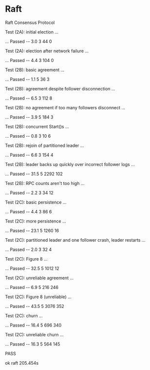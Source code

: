 # Raft
Raft Consensus Protocol

Test (2A): initial election ...

  ... Passed --   3.0  3   44    0
	
Test (2A): election after network failure ...

  ... Passed --   4.4  3  104    0
	
Test (2B): basic agreement ...

  ... Passed --   1.1  5   36    3
	
Test (2B): agreement despite follower disconnection ...

  ... Passed --   6.5  3  112    8
	
Test (2B): no agreement if too many followers disconnect ...

  ... Passed --   3.9  5  184    3
	
Test (2B): concurrent Start()s ...

  ... Passed --   0.8  3   10    6
	
Test (2B): rejoin of partitioned leader ...

  ... Passed --   6.6  3  154    4
	
Test (2B): leader backs up quickly over incorrect follower logs ...

  ... Passed --  31.5  5 2292  102
	
Test (2B): RPC counts aren't too high ...

  ... Passed --   2.2  3   34   12
	
Test (2C): basic persistence ...

  ... Passed --   4.4  3   86    6
	
Test (2C): more persistence ...

  ... Passed --  23.1  5 1260   16
	
Test (2C): partitioned leader and one follower crash, leader restarts ...

  ... Passed --   2.0  3   32    4
	
Test (2C): Figure 8 ...

  ... Passed --  32.5  5 1012   12
	
Test (2C): unreliable agreement ...

  ... Passed --   6.9  5  216  246
	
Test (2C): Figure 8 (unreliable) ...

  ... Passed --  43.5  5 3076  352
	
Test (2C): churn ...

  ... Passed --  16.4  5  696  340
	
Test (2C): unreliable churn ...

  ... Passed --  16.3  5  564  145
	
PASS

ok      raft    205.454s
